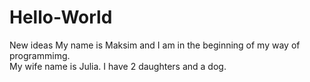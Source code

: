 # Hello-World
New ideas
My name is Maksim and I am in the beginning of my way of programmimg.  
My wife name is Julia.
I have 2 daughters
and a dog.

